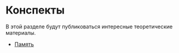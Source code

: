 # Конспекты

В этой разделе будут публиковаться интересные теоретические материалы.

- [Память](memory.md)